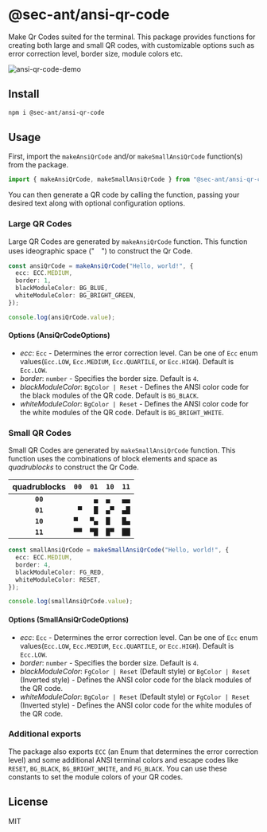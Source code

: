 # @sec-ant/ansi-qr-code

Make Qr Codes suited for the terminal. This package provides functions for creating both large and small QR codes, with customizable options such as error correction level, border size, module colors etc.

![ansi-qr-code-demo](https://github.com/Sec-ant/ansi-qr-code/assets/10386119/b3c7aa16-c178-4722-adc3-6a6f9f7ce1f6)

## Install

```bash
npm i @sec-ant/ansi-qr-code
```

## Usage

First, import the `makeAnsiQrCode` and/or `makeSmallAnsiQrCode` function(s) from the package.

```typescript
import { makeAnsiQrCode, makeSmallAnsiQrCode } from "@sec-ant/ansi-qr-code";
```

You can then generate a QR code by calling the function, passing your desired text along with optional configuration options.

### Large QR Codes

Large QR Codes are generated by `makeAnsiQrCode` function. This function uses ideographic space ("　") to construct the Qr Code.

```typescript
const ansiQrCode = makeAnsiQrCode("Hello, world!", {
  ecc: ECC.MEDIUM,
  border: 1,
  blackModuleColor: BG_BLUE,
  whiteModuleColor: BG_BRIGHT_GREEN,
});

console.log(ansiQrCode.value);
```

#### Options (AnsiQrCodeOptions)

- _ecc_: `Ecc` - Determines the error correction level. Can be one of `Ecc` enum values(`Ecc.LOW`, `Ecc.MEDIUM`, `Ecc.QUARTILE`, or `Ecc.HIGH`). Default is `Ecc.LOW`.
- _border_: `number` - Specifies the border size. Default is `4`.
- _blackModuleColor_: `BgColor | Reset` - Defines the ANSI color code for the black modules of the QR code. Default is `BG_BLACK`.
- _whiteModuleColor_: `BgColor | Reset` - Defines the ANSI color code for the white modules of the QR code. Default is `BG_BRIGHT_WHITE`.

### Small QR Codes

Small QR Codes are generated by `makeSmallAnsiQrCode` function. This function uses the combinations of block elements and space as _quadrublocks_ to construct the Qr Code.

<div align="center">

| quadrublocks | `00` | `01` | `10` | `11` |
| :----------: | :--: | :--: | :--: | :--: |
|   **`00`**   | `  ` | ` ▄` | `▄ ` | `▄▄` |
|   **`01`**   | ` ▀` | ` █` | `▄▀` | `▄█` |
|   **`10`**   | `▀ ` | `▀▄` | `█ ` | `█▄` |
|   **`11`**   | `▀▀` | `▀█` | `█▀` | `██` |

</div>

```typescript
const smallAnsiQrCode = makeSmallAnsiQrCode("Hello, world!", {
  ecc: ECC.MEDIUM,
  border: 4,
  blackModuleColor: FG_RED,
  whiteModuleColor: RESET,
});

console.log(smallAnsiQrCode.value);
```

#### Options (SmallAnsiQrCodeOptions)

- _ecc_: `Ecc` - Determines the error correction level. Can be one of `Ecc` enum values(`Ecc.LOW`, `Ecc.MEDIUM`, `Ecc.QUARTILE`, or `Ecc.HIGH`). Default is `Ecc.LOW`.
- _border_: `number` - Specifies the border size. Default is `4`.
- _blackModuleColor_: `FgColor | Reset` (Default style) or `BgColor | Reset` (Inverted style) - Defines the ANSI color code for the black modules of the QR code.
- _whiteModuleColor_: `BgColor | Reset` (Default style) or `FgColor | Reset` (Inverted style) - Defines the ANSI color code for the white modules of the QR code.

### Additional exports

The package also exports `ECC` (an Enum that determines the error correction level) and some additional ANSI terminal colors and escape codes like `RESET`, `BG_BLACK`, `BG_BRIGHT_WHITE`, and `FG_BLACK`. You can use these constants to set the module colors of your QR codes.

## License

MIT
